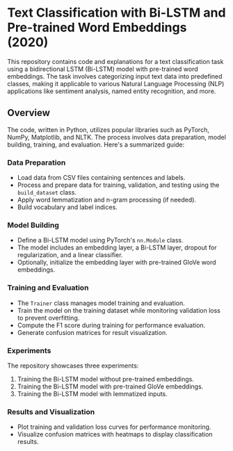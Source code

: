 # Text Classification with Bi-LSTM and Pre-trained Word Embeddings (2020)

This repository contains code and explanations for a text classification task using a bidirectional LSTM (Bi-LSTM) model with pre-trained word embeddings. The task involves categorizing input text data into predefined classes, making it applicable to various Natural Language Processing (NLP) applications like sentiment analysis, named entity recognition, and more.

## Overview

The code, written in Python, utilizes popular libraries such as PyTorch, NumPy, Matplotlib, and NLTK. The process involves data preparation, model building, training, and evaluation. Here's a summarized guide:

### Data Preparation

- Load data from CSV files containing sentences and labels.
- Process and prepare data for training, validation, and testing using the `build_dataset` class.
- Apply word lemmatization and n-gram processing (if needed).
- Build vocabulary and label indices.

### Model Building

- Define a Bi-LSTM model using PyTorch's `nn.Module` class.
- The model includes an embedding layer, a Bi-LSTM layer, dropout for regularization, and a linear classifier.
- Optionally, initialize the embedding layer with pre-trained GloVe word embeddings.

### Training and Evaluation

- The `Trainer` class manages model training and evaluation.
- Train the model on the training dataset while monitoring validation loss to prevent overfitting.
- Compute the F1 score during training for performance evaluation.
- Generate confusion matrices for result visualization.

### Experiments

The repository showcases three experiments:

1. Training the Bi-LSTM model without pre-trained embeddings.
2. Training the Bi-LSTM model with pre-trained GloVe embeddings.
3. Training the Bi-LSTM model with lemmatized inputs.

### Results and Visualization

- Plot training and validation loss curves for performance monitoring.
- Visualize confusion matrices with heatmaps to display classification results.
